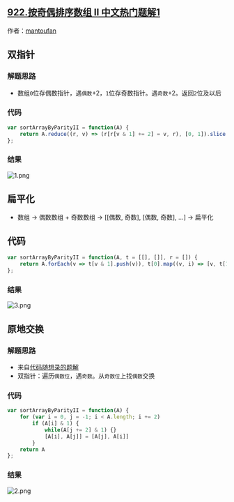 ## [922.按奇偶排序数组 II 中文热门题解1](https://leetcode.cn/problems/sort-array-by-parity-ii/solutions/100000/shuang-zhi-zhen-bian-ping-hua-1xing-dai-ma-2jie-fa)

作者：[mantoufan](https://leetcode.cn/u/mantoufan)
## 双指针
### 解题思路
- 数组`0`位存偶数指针，遇`偶数`+2，`1`位存奇数指针。遇`奇数`+2。返回`2`位及以后

### 代码

```javascript
var sortArrayByParityII = function(A) {
    return A.reduce((r, v) => (r[r[v & 1] += 2] = v, r), [0, 1]).slice(2)
};
```

### 结果
![1.png](https://pic.leetcode-cn.com/1605157565-vWKDpi-1.png)

## 扁平化
- 数组 → 偶数数组 + 奇数数组 → [[偶数, 奇数], [偶数, 奇数], ...] → 扁平化

## 代码
```javascript
var sortArrayByParityII = function(A, t = [[], []], r = []) {
    return A.forEach(v => t[v & 1].push(v)), t[0].map((v, i) => [v, t[1][i]]).flat()
};
```

### 结果
![3.png](https://pic.leetcode-cn.com/1605157627-BjrQHy-3.png)

## 原地交换
### 解题思路
- 来自[代码随想录的题解](https://leetcode-cn.com/problems/sort-array-by-parity-ii/solution/922san-chong-po-shi-wu-hua-de-fang-fa-ren-ni-xuan-/)
- 双指针：遍历`偶数位`，遇`奇数`。从`奇数位`上找`偶数`交换
### 代码
```javascript
var sortArrayByParityII = function(A) {
    for (var i = 0, j = -1; i < A.length; i += 2) 
        if (A[i] & 1) {
            while(A[j += 2] & 1) {}
            [A[i], A[j]] = [A[j], A[i]]
        }
    return A
};
```
### 结果
![2.png](https://pic.leetcode-cn.com/1605158915-TJSPHI-2.png)

